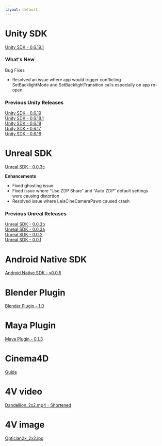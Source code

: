 ```yaml
---
layout: default
---
```




# Unity SDK
<!--- unity_sdk_link_begin --->
[Unity SDK - 0.6.19.1](https://github.com/LeiaInc/leiainc.github.io/raw/master/Unity/LeiaUnitySDK_Public_v0.6.19.1.zip)
<br>
<!--- unity_sdk_link_end --->
### What's New
<!--- unity_sdk_text_description_begin --->
Bug Fixes 
- Resolved an issue where app would trigger conflicting SetBacklightMode and SetBacklightTransition calls especially on app re-open.
<!--- unity_sdk_text_description_end --->

### Previous Unity Releases

[Unity SDK - 0.6.19](https://github.com/LeiaInc/leiainc.github.io/raw/master/Unity/LeiaUnitySDK_Public_v0.6.19.zip) <br>
[Unity SDK - 0.6.18.1](https://github.com/LeiaInc/leiainc.github.io/raw/master/Unity/LeiaUnitySDK_Public_v0.6.18_1.zip) <br>
[Unity SDK - 0.6.18](https://github.com/LeiaInc/leiainc.github.io/raw/master/Unity/LeiaUnitySDK_Public_v0.6.18.zip) <br>
[Unity SDK - 0.6.17](https://github.com/LeiaInc/leiainc.github.io/raw/master/Unity/LeiaUnitySDK_Public_v0.6.17.zip) <br>
[Unity SDK - 0.6.16](https://github.com/LeiaInc/leiainc.github.io/raw/master/Unity/LeiaUnitySDK_Public_v0.6.16.zip)

# Unreal SDK
<!--- unreal_sdk_link_begin --->
[Unreal SDK - 0.0.3c](https://github.com/LeiaInc/leiainc.github.io/raw/master/Unreal/LeiaLoft_Unreal_SDK_LeiaCamera_003c.zip)
<!--- unreal_sdk_link_end --->

<!--- unreal_sdk_text_description_begin --->
**Enhancements**
- Fixed ghosting issue 
- Fixed issue where “Use ZDP Share” and “Auto ZDP” default settings were causing distortion
- Resolved issue where LeiaCineCameraPawn caused crash
<!--- unreal_sdk_text_description_end --->

### Previous Unreal Releases
[Unreal SDK - 0.0.3b](https://github.com/LeiaInc/leiainc.github.io/raw/master/Unreal/LeiaLoft_Unreal_SDK_LeiaCamera_003b.zip)<br>
[Unreal SDK - 0.0.3a](https://github.com/LeiaInc/leiainc.github.io/raw/master/Unreal/LeiaLoft_Unreal_SDK_LeiaCamera_003a.zip)<br>
[Unreal SDK - 0.0.2](https://github.com/LeiaInc/leiainc.github.io/raw/master/Unreal/LeiaLoft_Unreal_SDK_LeiaCamera_002_.4e4a563.zip)<br>
[Unreal SDK - 0.0.1](https://github.com/LeiaInc/leiainc.github.io/raw/master/Unreal/LeiaLoft_Unreal_SDK_LeiaCamera_001_bf5adb8.zip)

# Android Native SDK 
<!--- android_sdk_link_begin --->
[Android Native SDK - v0.0.5](https://github.com/LeiaInc/leiainc.github.io/raw/master/Android/LeiaLoft_NativeAndroid_SDK_2018-07-19.zip)
<!--- android_sdk_link_end --->
# Blender Plugin
<!--- blender_link_begin --->
[Blender Plugin - 1.0](https://github.com/LeiaInc/leiainc.github.io/raw/master/Blender/Leia+Blender+SDK.zip)
<!--- blender_link_end --->
# Maya Plugin
<!--- maya_link_begin --->
[Maya Plugin - 0.1.3](https://github.com/LeiaInc/leiainc.github.io/raw/master/Maya/LeiaMayaPlugin_v013.zip)
<!--- maya_link_end --->
# Cinema4D
<!--- c4d_link_begin --->
[Guide](https://github.com/LeiaInc/leiainc.github.io/raw/master/C4D/2%20Step%20Rendering%20with%20cinema%204d.pdf)
<!--- c4d_link_end --->
# 4V video
[Dandellion_2x2.mp4 - Shortened](https://github.com/LeiaInc/leiainc.github.io/raw/master/DandellionsSnip_2x2.mp4)

# 4V image
[Optician2x_2x2.jpg](https://github.com/LeiaInc/leiainc.github.io/raw/master/Optician2x_2x2.jpg)
